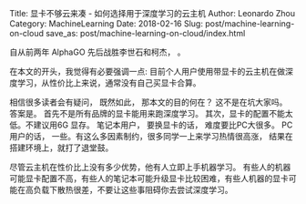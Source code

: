 Title: 显卡不够云来凑 - 如何选择用于深度学习的云主机
Author: Leonardo Zhou
Category: MachineLearning
Date: 2018-02-16
Slug: post/machine-learning-on-cloud
save_as: post/machine-learning-on-cloud/index.html

自从前两年 AlphaGO 先后战胜李世石和柯杰， 。


在本文的开头，我觉得有必要强调一点: 目前个人用户使用带显卡的云主机在做深度学习，从性价比上来说，通常没有自己买显卡合算。

相信很多读者会有疑问， 既然如此， 那本文的目的何在？ 这不是在坑大家吗。 答案是。 首先不是所有品牌的显卡能用来跑深度学习。 其次，显卡的配置不能太低。不建议用6G 显存。 笔记本用户， 要换显卡的话， 难度要比PC大很多。 PC 用户的话， 一些。有这么多因素制约，很多同学一上来学习热情很高涨， 结果在搭建环境上，就打了退堂鼓。


尽管云主机在性价比上没有多少优势，他有人立即上手机器学习。 有些人的机器可能显卡配置不高，有些人的笔记本可能升级显卡比较困难，有些人机器的显卡可能在高负载下散热很差，不要让这些事阻碍你去尝试深度学习。

